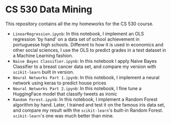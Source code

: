 # CS 530 Data Mining

This repository contains all the my homeworks for the CS 530 course.

* `LinearRegression.ipynb`: In this notebook, I implement an OLS regression 'by hand' on a data set of school achievement in portuguesse high schools. Different to how it is used in economics and other social sciences, I use the OLS to predict grades in a test dataset in a Machine Learning fashion.
* `Naive Bayes Classifier.ipynb`: In this notebook I apply Naive Bayes Classifier to a breast cancer data set, and compare my version with `scikit-learn` built in version.
* `Neural Networks Part 1.ipynb`: In this notebook, I implement a neural network using keras to predict house prices
* `Neural Networks Part 2.ipynb`: In this notebook, I fine tune a HuggingFace model that classify tweets as ironic
* `Random Forest.ipynb`: In this notebook, I implement a Random Forest algorithm by hand. Later, I trained and test it on the famous iris data set, and compare my result with the `scikit-learn`'s built-in Random Forest. `scikit-learn`'s one was much better than mine.
